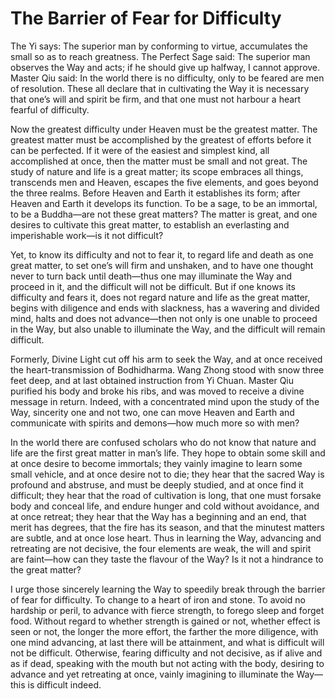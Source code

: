# The Barrier of Fear for Difficulty

The Yi says: The superior man by conforming to virtue, accumulates the small so as to reach greatness. The Perfect Sage said: The superior man observes the Way and acts; if he should give up halfway, I cannot approve. Master Qiu said: In the world there is no difficulty, only to be feared are men of resolution. These all declare that in cultivating the Way it is necessary that one’s will and spirit be firm, and that one must not harbour a heart fearful of difficulty. 

Now the greatest difficulty under Heaven must be the greatest matter. The greatest matter must be accomplished by the greatest of efforts before it can be perfected. If it were of the easiest and simplest kind, all accomplished at once, then the matter must be small and not great. The study of nature and life is a great matter; its scope embraces all things, transcends men and Heaven, escapes the five elements, and goes beyond the three realms. Before Heaven and Earth it establishes its form; after Heaven and Earth it develops its function. To be a sage, to be an immortal, to be a Buddha—are not these great matters? The matter is great, and one desires to cultivate this great matter, to establish an everlasting and imperishable work—is it not difficult?

Yet, to know its difficulty and not to fear it, to regard life and death as one great matter, to set one’s will firm and unshaken, and to have one thought never to turn back until death—thus one may illuminate the Way and proceed in it, and the difficult will not be difficult. But if one knows its difficulty and fears it, does not regard nature and life as the great matter, begins with diligence and ends with slackness, has a wavering and divided mind, halts and does not advance—then not only is one unable to proceed in the Way, but also unable to illuminate the Way, and the difficult will remain difficult.

Formerly, Divine Light cut off his arm to seek the Way, and at once received the heart-transmission of Bodhidharma. Wang Zhong stood with snow three feet deep, and at last obtained instruction from Yi Chuan. Master Qiu purified his body and broke his ribs, and was moved to receive a divine message in return. Indeed, with a concentrated mind upon the study of the Way, sincerity one and not two, one can move Heaven and Earth and communicate with spirits and demons—how much more so with men?

In the world there are confused scholars who do not know that nature and life are the first great matter in man’s life. They hope to obtain some skill and at once desire to become immortals; they vainly imagine to learn some small vehicle, and at once desire not to die; they hear that the sacred Way is profound and abstruse, and must be deeply studied, and at once find it difficult; they hear that the road of cultivation is long, that one must forsake body and conceal life, and endure hunger and cold without avoidance, and at once retreat; they hear that the Way has a beginning and an end, that merit has degrees, that the fire has its season, and that the minutest matters are subtle, and at once lose heart. Thus in learning the Way, advancing and retreating are not decisive, the four elements are weak, the will and spirit are faint—how can they taste the flavour of the Way? Is it not a hindrance to the great matter?

I urge those sincerely learning the Way to speedily break through the barrier of fear for difficulty. To change to a heart of iron and stone. To avoid no hardship or peril, to advance with fierce strength, to forego sleep and forget food. Without regard to whether strength is gained or not, whether effect is seen or not, the longer the more effort, the farther the more diligence, with one mind advancing, at last there will be attainment, and what is difficult will not be difficult. Otherwise, fearing difficulty and not decisive, as if alive and as if dead, speaking with the mouth but not acting with the body, desiring to advance and yet retreating at once, vainly imagining to illuminate the Way—this is difficult indeed.
